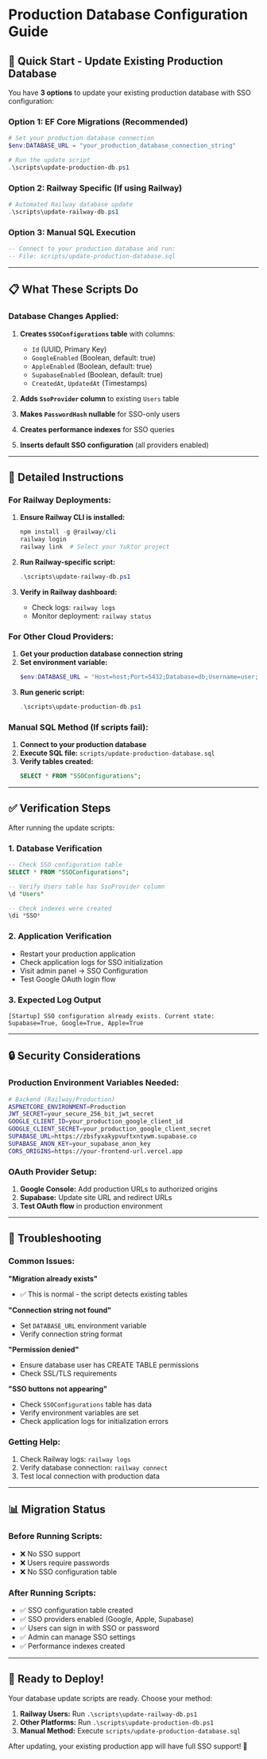 # Production Database Configuration Guide

## 🚀 Quick Start - Update Existing Production Database

You have **3 options** to update your existing production database with SSO configuration:

### Option 1: EF Core Migrations (Recommended)
```powershell
# Set your production database connection
$env:DATABASE_URL = "your_production_database_connection_string"

# Run the update script
.\scripts\update-production-db.ps1
```

### Option 2: Railway Specific (If using Railway)
```powershell
# Automated Railway database update
.\scripts\update-railway-db.ps1
```

### Option 3: Manual SQL Execution
```sql
-- Connect to your production database and run:
-- File: scripts/update-production-database.sql
```

---

## 📋 What These Scripts Do

### Database Changes Applied:
1. **Creates `SSOConfigurations` table** with columns:
   - `Id` (UUID, Primary Key)
   - `GoogleEnabled` (Boolean, default: true)
   - `AppleEnabled` (Boolean, default: true) 
   - `SupabaseEnabled` (Boolean, default: true)
   - `CreatedAt`, `UpdatedAt` (Timestamps)

2. **Adds `SsoProvider` column** to existing `Users` table

3. **Makes `PasswordHash` nullable** for SSO-only users

4. **Creates performance indexes** for SSO queries

5. **Inserts default SSO configuration** (all providers enabled)

---

## 🔧 Detailed Instructions

### For Railway Deployments:

1. **Ensure Railway CLI is installed:**
   ```powershell
   npm install -g @railway/cli
   railway login
   railway link  # Select your Yuktor project
   ```

2. **Run Railway-specific script:**
   ```powershell
   .\scripts\update-railway-db.ps1
   ```

3. **Verify in Railway dashboard:**
   - Check logs: `railway logs`
   - Monitor deployment: `railway status`

### For Other Cloud Providers:

1. **Get your production database connection string**
2. **Set environment variable:**
   ```powershell
   $env:DATABASE_URL = "Host=host;Port=5432;Database=db;Username=user;Password=pass;SSL Mode=Require"
   ```
3. **Run generic script:**
   ```powershell
   .\scripts\update-production-db.ps1
   ```

### Manual SQL Method (If scripts fail):

1. **Connect to your production database**
2. **Execute SQL file:** `scripts/update-production-database.sql`
3. **Verify tables created:** 
   ```sql
   SELECT * FROM "SSOConfigurations";
   ```

---

## ✅ Verification Steps

After running the update scripts:

### 1. Database Verification
```sql
-- Check SSO configuration table
SELECT * FROM "SSOConfigurations";

-- Verify Users table has SsoProvider column
\d "Users"

-- Check indexes were created
\di *SSO*
```

### 2. Application Verification
- Restart your production application
- Check application logs for SSO initialization
- Visit admin panel → SSO Configuration
- Test Google OAuth login flow

### 3. Expected Log Output
```
[Startup] SSO configuration already exists. Current state: Supabase=True, Google=True, Apple=True
```

---

## 🔒 Security Considerations

### Production Environment Variables Needed:
```bash
# Backend (Railway/Production)
ASPNETCORE_ENVIRONMENT=Production
JWT_SECRET=your_secure_256_bit_jwt_secret
GOOGLE_CLIENT_ID=your_production_google_client_id  
GOOGLE_CLIENT_SECRET=your_production_google_client_secret
SUPABASE_URL=https://zbsfyxakypvuftxntywm.supabase.co
SUPABASE_ANON_KEY=your_supabase_anon_key
CORS_ORIGINS=https://your-frontend-url.vercel.app
```

### OAuth Provider Setup:
1. **Google Console:** Add production URLs to authorized origins
2. **Supabase:** Update site URL and redirect URLs
3. **Test OAuth flow** in production environment

---

## 🚨 Troubleshooting

### Common Issues:

**"Migration already exists"**
- ✅ This is normal - the script detects existing tables

**"Connection string not found"**
- Set `DATABASE_URL` environment variable
- Verify connection string format

**"Permission denied"**  
- Ensure database user has CREATE TABLE permissions
- Check SSL/TLS requirements

**"SSO buttons not appearing"**
- Check `SSOConfigurations` table has data
- Verify environment variables are set
- Check application logs for initialization errors

### Getting Help:
1. Check Railway logs: `railway logs`
2. Verify database connection: `railway connect`
3. Test local connection with production data

---

## 📊 Migration Status

### Before Running Scripts:
- ❌ No SSO support
- ❌ Users require passwords
- ❌ No SSO configuration table

### After Running Scripts:
- ✅ SSO configuration table created
- ✅ SSO providers enabled (Google, Apple, Supabase)
- ✅ Users can sign in with SSO or password
- ✅ Admin can manage SSO settings
- ✅ Performance indexes created

---

## 🎯 Ready to Deploy!

Your database update scripts are ready. Choose your method:

1. **Railway Users:** Run `.\scripts\update-railway-db.ps1`
2. **Other Platforms:** Run `.\scripts\update-production-db.ps1` 
3. **Manual Method:** Execute `scripts/update-production-database.sql`

After updating, your existing production app will have full SSO support! 🚀